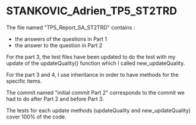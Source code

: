 # STANKOVIC_Adrien_TP5_ST2TRD

The file named "TP5_Report_SA_ST2TRD" contains :
- the answers of the questions in Part 1
- the answer to the question in Part 2

For the part 3, the test files have been updated to do the test with my update of the updateQuality() function which I called new_updateQuality.

For the part 3 and 4, I use inheritance in order to have methods for the specific items.

The commit named "initial commit Part 2" corresponds to the commit we had to do after Part 2 and before Part 3.

The tests for each update methods (updateQuality and new_updateQuality) cover 100% of the code.
